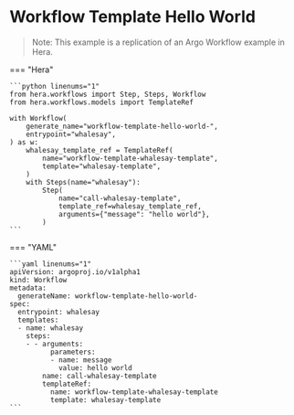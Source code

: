 # Workflow Template  Hello World

> Note: This example is a replication of an Argo Workflow example in Hera. 




=== "Hera"

    ```python linenums="1"
    from hera.workflows import Step, Steps, Workflow
    from hera.workflows.models import TemplateRef

    with Workflow(
        generate_name="workflow-template-hello-world-",
        entrypoint="whalesay",
    ) as w:
        whalesay_template_ref = TemplateRef(
            name="workflow-template-whalesay-template",
            template="whalesay-template",
        )
        with Steps(name="whalesay"):
            Step(
                name="call-whalesay-template",
                template_ref=whalesay_template_ref,
                arguments={"message": "hello world"},
            )
    ```

=== "YAML"

    ```yaml linenums="1"
    apiVersion: argoproj.io/v1alpha1
    kind: Workflow
    metadata:
      generateName: workflow-template-hello-world-
    spec:
      entrypoint: whalesay
      templates:
      - name: whalesay
        steps:
        - - arguments:
              parameters:
              - name: message
                value: hello world
            name: call-whalesay-template
            templateRef:
              name: workflow-template-whalesay-template
              template: whalesay-template
    ```

